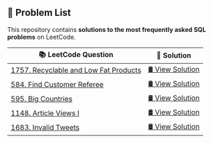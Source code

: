 ## **📌 Problem List**
This repository contains **solutions to the most frequently asked SQL problems** on LeetCode.

| 📚 LeetCode Question | 📝 Solution |
|----------------------|------------|
| [1757. Recyclable and Low Fat Products](https://leetcode.com/problems/recyclable-and-low-fat-products/description/?envType=study-plan-v2&envId=top-sql-50) | [🛢️ View Solution](https://github.com/MohamaduRiyas/SQL_50_LC_SOLUTIONS/blob/main/solutions/1-1757.%20Recyclable%20and%20Low%20Fat%20Products.sql) |
| [584. Find Customer Referee](https://leetcode.com/problems/find-customer-referee/description/?envType=study-plan-v2&envId=top-sql-50) | [🛢️ View Solution](https://github.com/MohamaduRiyas/SQL_50_LC_SOLUTIONS/blob/main/solutions/2-584.%20Find%20Customer%20Referee.sql) |
| [595. Big Countries](https://leetcode.com/problems/big-countries/description/?envType=study-plan-v2&envId=top-sql-50) | [🛢️ View Solution](https://github.com/MohamaduRiyas/SQL_50_LC_SOLUTIONS/blob/main/solutions/3-595.%20Big%20Countries.sql) |
| [1148. Article Views I](https://leetcode.com/problems/article-views-i/description/?envType=study-plan-v2&envId=top-sql-50) | [🛢️ View Solution](https://github.com/MohamaduRiyas/SQL_50_LC_SOLUTIONS/blob/main/solutions/4-1148.%20Article%20Views%20I.sql) |
| [1683. Invalid Tweets](https://leetcode.com/problems/invalid-tweets/description/?envType=study-plan-v2&envId=top-sql-50) | [🛢️ View Solution](https://github.com/MohamaduRiyas/SQL_50_LC_SOLUTIONS/blob/main/solutions/5-1683.%20Invalid%20Tweets.sql) |

